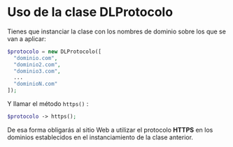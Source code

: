 # Uso de la clase DLProtocolo

Tienes que instanciar la clase con los nombres de dominio sobre los que se van a aplicar:

``` php
$protocolo = new DLProtocolo([
  "dominio.com",
  "dominio2.com",
  "dominio3.com",
  ...
  "dominioN.com"
]);
```

Y llamar el método `https()` :

``` php
$protocolo -> https();
```

De esa forma obligarás al sitio Web a utilizar el protocolo **HTTPS** en los dominios establecidos en el instanciamiento de la clase anterior.
